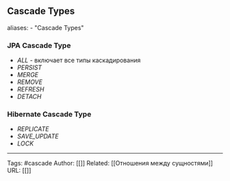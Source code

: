 ## Cascade Types
aliases: 
	- "Cascade Types"

### JPA Cascade Type
- _ALL_ - включает все типы  каскадирования
- _PERSIST_
- _MERGE_
- _REMOVE_
- _REFRESH_
- _DETACH_
### Hibernate Cascade Type
- _REPLICATE_
- _SAVE_UPDATE_
- _LOCK_


---
Tags: #cascade
Author: [[]]
Related: [[Отношения между сущностями]]
URL: [[]]